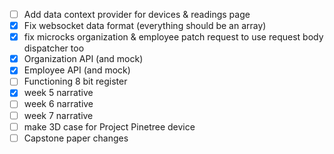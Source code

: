 - [ ] Add data context provider for devices & readings page
- [x] Fix websocket data format (everything should be an array)
- [x] fix microcks organization & employee patch request to use request body dispatcher too
- [x] Organization API (and mock)
- [x] Employee API (and mock)
- [ ] Functioning 8 bit register
- [x] week 5 narrative
- [ ] week 6 narrative
- [ ] week 7 narrative
- [ ] make 3D case for Project Pinetree device
- [ ] Capstone paper changes